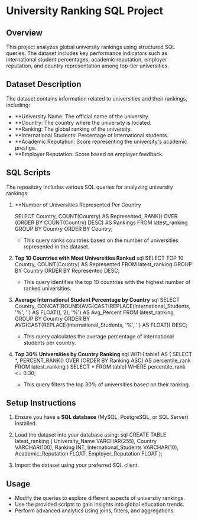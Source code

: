 # University Ranking SQL Project

## Overview
This project analyzes global university rankings using structured SQL queries. The dataset includes key performance indicators such as international student percentages, academic reputation, employer reputation, and country representation among top-tier universities.

## Dataset Description
The dataset contains information related to universities and their rankings, including:
- **University Name: The official name of the university.
- **Country: The country where the university is located.
- **Ranking: The global ranking of the university.
- **International Students: Percentage of international students.
- **Academic Reputation: Score representing the university's academic prestige.
- **Employer Reputation: Score based on employer feedback.

## SQL Scripts
The repository includes various SQL queries for analyzing university rankings:

1. **Number of Universities Represented Per Country
   
   SELECT 
       Country,
       COUNT(Country) AS Represented,
       RANK() OVER (ORDER BY COUNT(Country) DESC) AS Rankings
   FROM latest_ranking
   GROUP BY Country
   ORDER BY Country;
   
   - This query ranks countries based on the number of universities represented in the dataset.

2. **Top 10 Countries with Most Universities Ranked**
   sql
   SELECT TOP 10 Country, COUNT(Country) AS Represented
   FROM latest_ranking
   GROUP BY Country
   ORDER BY Represented DESC;
   - This query identifies the top 10 countries with the highest number of ranked universities.

3. **Average International Student Percentage by Country**
   sql
   SELECT Country,
          CONCAT(ROUND(AVG(CAST(REPLACE(international_Students, '%', '') AS FLOAT)), 2), '%') AS Avg_Percent
   FROM latest_ranking
   GROUP BY Country
   ORDER BY AVG(CAST(REPLACE(international_Students, '%', '') AS FLOAT)) DESC; 
   - This query calculates the average percentage of international students per country.

4. **Top 30% Universities by Country Ranking**
   sql
   WITH table1 AS (
       SELECT *, 
              PERCENT_RANK() OVER (ORDER BY Ranking ASC) AS percentile_rank
       FROM latest_ranking
   )
   SELECT *
   FROM table1
   WHERE percentile_rank <= 0.30;
   
   - This query filters the top 30% of universities based on their ranking.

## Setup Instructions
1. Ensure you have a **SQL database** (MySQL, PostgreSQL, or SQL Server) installed.
2. Load the dataset into your database using:
   sql
   CREATE TABLE latest_ranking (
       University_Name VARCHAR(255),
       Country VARCHAR(100),
       Ranking INT,
       International_Students VARCHAR(10),
       Academic_Reputation FLOAT,
       Employer_Reputation FLOAT
   );
   
3. Import the dataset using your preferred SQL client.

## Usage
- Modify the queries to explore different aspects of university rankings.
- Use the provided scripts to gain insights into global education trends.
- Perform advanced analytics using joins, filters, and aggregations.
